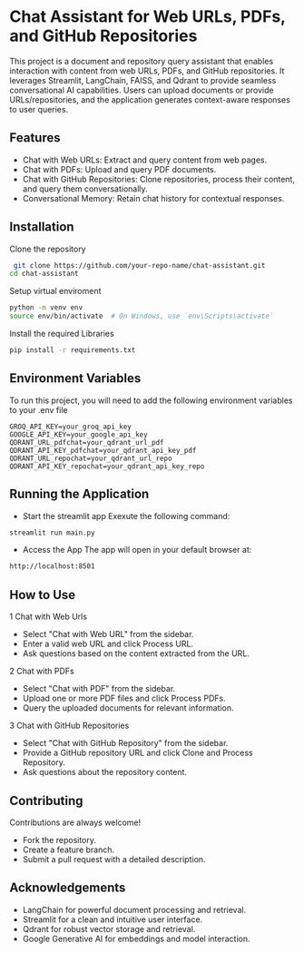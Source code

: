 
# Chat Assistant for Web URLs, PDFs, and GitHub Repositories

This project is a document and repository query assistant that enables interaction with content from web URLs, PDFs, and GitHub repositories. It leverages Streamlit, LangChain, FAISS, and Qdrant to provide seamless conversational AI capabilities. Users can upload documents or provide URLs/repositories, and the application generates context-aware responses to user queries.


## Features

- Chat with Web URLs: Extract and query content from web pages.
- Chat with PDFs: Upload and query PDF documents.
- Chat with GitHub Repositories: Clone repositories, process their content, and query them conversationally.
- Conversational Memory: Retain chat history for contextual responses.


## Installation

Clone the repository

```bash
 git clone https://github.com/your-repo-name/chat-assistant.git
cd chat-assistant
```
Setup virtual enviroment

```bash
python -m venv env
source env/bin/activate  # On Windows, use `env\Scripts\activate`
```
Install the required Libraries

```bash
pip install -r requirements.txt
```

## Environment Variables

To run this project, you will need to add the following environment variables to your .env file

`GROQ_API_KEY=your_groq_api_key`  
`GOOGLE_API_KEY=your_google_api_key`  
`QDRANT_URL_pdfchat=your_qdrant_url_pdf`   
`QDRANT_API_KEY_pdfchat=your_qdrant_api_key_pdf `  
`QDRANT_URL_repochat=your_qdrant_url_repo `  
`QDRANT_API_KEY_repochat=your_qdrant_api_key_repo `


## Running the Application

- Start the streamlit app
 Exexute the following command:
```bash
streamlit run main.py
```
-  Access the App
 The app will open in your default browser at:
```bash
http://localhost:8501  
```

## How to Use
1 Chat with Web Urls
- Select "Chat with Web URL" from the sidebar.
- Enter a valid web URL and click Process URL.
- Ask questions based on the content extracted from the URL.

2 Chat with PDFs
- Select "Chat with PDF" from the sidebar.
- Upload one or more PDF files and click Process PDFs.
- Query the uploaded documents for relevant information.

3 Chat with GitHub Repositories
- Select "Chat with GitHub Repository" from the sidebar.
- Provide a GitHub repository URL and click Clone and Process Repository.
- Ask questions about the repository content.
## Contributing

Contributions are always welcome!

- Fork the repository.
- Create a feature branch.
- Submit a pull request with a detailed description.


## Acknowledgements

 - LangChain for powerful document processing and retrieval.
- Streamlit for a clean and intuitive user interface.
- Qdrant for robust vector storage and retrieval.
- Google Generative AI for embeddings and model interaction.

